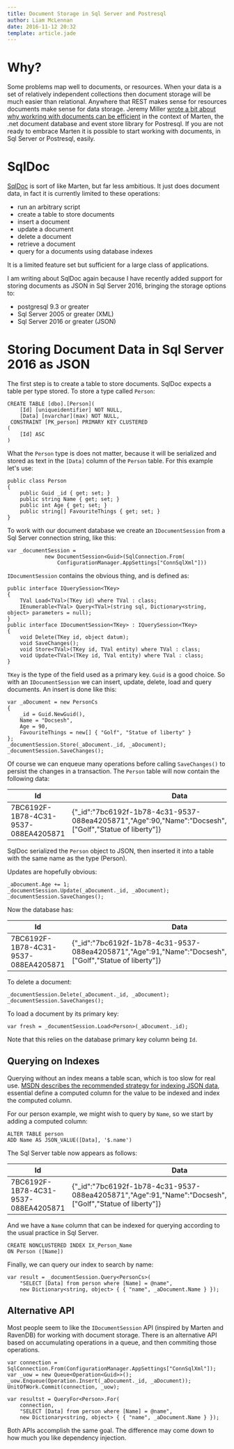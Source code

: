```yaml
---
title: Document Storage in Sql Server and Postresql
author: Liam McLennan
date: 2016-11-12 20:32
template: article.jade
---
```


Why?
====

Some problems map well to documents, or resources. When your data is a set of relatively independent collections then document storage will be much easier than relational. Anywhere that REST makes sense for resources documents make sense for data storage. Jeremy Miller [wrote a bit about why workring with documents can be efficient](https://jeremydmiller.com/2016/06/14/schema-management-with-marten-why-document-databases-rock/) in the context of Marten, the .net document database and event store library for Postresql. If you are not ready to embrace Marten it is possible to start working with documents, in Sql Server or Postresql, easily. 

SqlDoc
=====

[SqlDoc](https://github.com/liammclennan/SqlDoc) is sort of like Marten, but far less ambitious. It just does document data, in fact it is currently limited to these operations:

* run an arbitrary script 
* create a table to store documents
* insert a document
* update a document
* delete a document
* retrieve a document
* query for a documents using database indexes

It is a limited feature set but sufficient for a large class of applications. 

I am writing about SqlDoc again because I have recently added support for storing documents as JSON in Sql Server 2016, bringing the storage options to:

* postgresql 9.3 or greater
* Sql Server 2005 or greater (XML)
* Sql Server 2016 or greater (JSON)

Storing Document Data in Sql Server 2016 as JSON
===============

The first step is to create a table to store documents. SqlDoc expects a table per type stored. To store a type called `Person`:

```
CREATE TABLE [dbo].[Person](
	[Id] [uniqueidentifier] NOT NULL,
	[Data] [nvarchar](max) NOT NULL,
 CONSTRAINT [PK_person] PRIMARY KEY CLUSTERED 
(
	[Id] ASC
)
```

What the `Person` type is does not matter, because it will be serialized and stored as text in the `[Data]` column of the `Person` table. For this example let's use:

```
public class Person 
{
    public Guid _id { get; set; }
    public string Name { get; set; }
    public int Age { get; set; }
    public string[] FavouriteThings { get; set; }
}
```

To work with our document database we create an `IDocumentSession` from a Sql Server connection string, like this:

```
var _documentSession =
            new DocumentSession<Guid>(SqlConnection.From(
                ConfigurationManager.AppSettings["ConnSqlXml"]))
```

`IDocumentSession` contains the obvious thing, and is defined as:

```
public interface IQuerySession<TKey>
{
    TVal Load<TVal>(TKey id) where TVal : class;
    IEnumerable<TVal> Query<TVal>(string sql, Dictionary<string, object> parameters = null);
}
public interface IDocumentSession<TKey> : IQuerySession<TKey>
{
    void Delete(TKey id, object datum);
    void SaveChanges();
    void Store<TVal>(TKey id, TVal entity) where TVal : class;
    void Update<TVal>(TKey id, TVal entity) where TVal : class;
}
```

`TKey` is the type of the field used as a primary key. `Guid` is a good choice. So with an `IDocumentSession` we can insert, update, delete, load and query documents. An insert is done like this:

```
var _aDocument = new PersonCs
{
    _id = Guid.NewGuid(),
    Name = "Docsesh",
    Age = 90,
    FavouriteThings = new[] { "Golf", "Statue of liberty" }
};
_documentSession.Store(_aDocument._id, _aDocument);
_documentSession.SaveChanges();
```

Of course we can enqueue many operations before calling `SaveChanges()` to persist the changes in a transaction. The `Person` table will now contain the following data:

| Id  | Data |
| ------------- | ------------- |
| 7BC6192F-1B78-4C31-9537-088EA4205871  | {"_id":"7bc6192f-1b78-4c31-9537-088ea4205871","Age":90,"Name":"Docsesh","FavouriteThings": ["Golf","Statue of liberty"]}  |

SqlDoc serialized the `Person` object to JSON, then inserted it into a table with the same name as the type (Person).

Updates are hopefully obvious:

```
_aDocument.Age += 1;
_documentSession.Update(_aDocument._id, _aDocument);
_documentSession.SaveChanges();
```

Now the database has:

| Id  | Data |
| ------------- | ------------- |
| 7BC6192F-1B78-4C31-9537-088EA4205871  | {"_id":"7bc6192f-1b78-4c31-9537-088ea4205871","Age":91,"Name":"Docsesh","FavouriteThings": ["Golf","Statue of liberty"]}  |

To delete a document:

```
_documentSession.Delete(_aDocument._id, _aDocument);
_documentSession.SaveChanges(); 
```

To load a document by its primary key:

```
var fresh = _documentSession.Load<Person>(_aDocument._id);
```

Note that this relies on the database primary key column being `Id`. 

Querying on Indexes
------

Querying without an index means a table scan, which is too slow for real use. [MSDN describes the recommended strategy for indexing JSON data](https://msdn.microsoft.com/en-us/library/mt612798.aspx), essential define a computed column for the value to be indexed and index the computed column. 

For our person example, we might wish to query by `Name`, so we start by adding a computed column:

```
ALTER TABLE person
ADD Name AS JSON_VALUE([Data], '$.name')  
``` 

The Sql Server table now appears as follows:

| Id  | Data | Name |
| ------------- | ------------- | ---------- |
| 7BC6192F-1B78-4C31-9537-088EA4205871  | {"_id":"7bc6192f-1b78-4c31-9537-088ea4205871","Age":91,"Name":"Docsesh","FavouriteThings": ["Golf","Statue of liberty"]}  | Docsesh |

And we have a `Name` column that can be indexed for querying according to the usual practice in Sql Server. 

```
CREATE NONCLUSTERED INDEX IX_Person_Name
ON Person ([Name])  
```

Finally, we can query our index to search by name:

```
var result = _documentSession.Query<PersonCs>(
    "SELECT [Data] from person where [Name] = @name",
    new Dictionary<string, object> { { "name", _aDocument.Name } });
```

Alternative API
------------------

Most people seem to like the `IDocumentSession` API (inspired by Marten and RavenDB) for working with document storage. There is an alternative API based on accumulating operations in a queue, and then commiting those operations.

```
var connection = SqlConnection.From(ConfigurationManager.AppSettings["ConnSqlXml"]);
var _uow = new Queue<Operation<Guid>>();
_uow.Enqueue(Operation.Insert(_aDocument._id, _aDocument));
UnitOfWork.Commit(connection, _uow);

var resultst = QueryFor<Person>.For(
    connection,
    "SELECT [Data] from person where [Name] = @name",
    new Dictionary<string, object> { { "name", _aDocument.Name } });
```
 
Both APIs accomplish the same goal. The difference may come down to how much you like dependency injection. 
